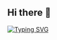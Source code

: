 ## Hi there 👋

[![Typing SVG](https://readme-typing-svg.demolab.com/?lines=Welcome+To+EunYoung's+github;Frontend+Developer)](https://git.io/typing-svg)

<!--
**euny0ung/euny0ung** is a ✨ _special_ ✨ repository because its `README.md` (this file) appears on your GitHub profile.

Here are some ideas to get you started:

- 🔭 I’m currently working on ...
- 🌱 I’m currently learning ...
- 👯 I’m looking to collaborate on ...
- 🤔 I’m looking for help with ...
- 💬 Ask me about ...
- 📫 How to reach me: ...
- 😄 Pronouns: ...
- ⚡ Fun fact: ...
-->
